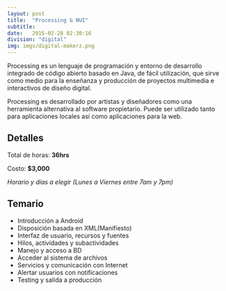 ```yaml
---
layout: post
title:  "Processing & NUI"
subtitle:
date:   2015-02-28 02:30:16
division: "digital"
img: imgs/digital-makerz.png
---
```


Processing es un lenguaje de programación y entorno de desarrollo integrado de código abierto basado en Java, de fácil utilización, que sirve como medio para la enseñanza y producción de proyectos multimedia e interactivos de diseño digital.

Processing es desarrollado por artistas y diseñadores como una herramienta alternativa al software propietario. Puede ser utilizado tanto para aplicaciones locales así como aplicaciones para la web.

## Detalles
Total de horas: **36hrs**

Costo: **$3,000**

*Horario y días a elegir (Lunes a Viernes entre 7am y 7pm)*

## Temario
- Introducción a Android
- Disposición basada en XML(Manifiesto)
- Interfaz de usuario, recursos y fuentes
- Hilos, actividades y subactividades
- Manejo y acceso a BD
- Acceder al sistema de archivos
- Servicios y comunicación con Internet
- Alertar usuarios con notificaciones
- Testing y salida a producción